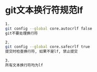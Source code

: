 # git文本换行符规范lf

```bash
1.
git config --global core.autocrlf false
git不要处理换行符

2.
git config --global core.safecrlf true
提交时检查换行符, 如果不是lf, 禁止提交

3.
所有文本换行符均为lf

```